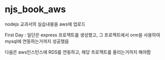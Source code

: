 # njs_book_aws
nodejs 교과서의 실습내용을 aws에 업로드

First Day
: 일단은 express 프로젝트를 생성했고, 그 프로젝트에서 orm을 사용하여 mysql에 연동하는거까지 성공했음

다음은 aws인스턴스에 RDS를 연동하고, 해당 프로젝트를 올리는거까지 해야함
